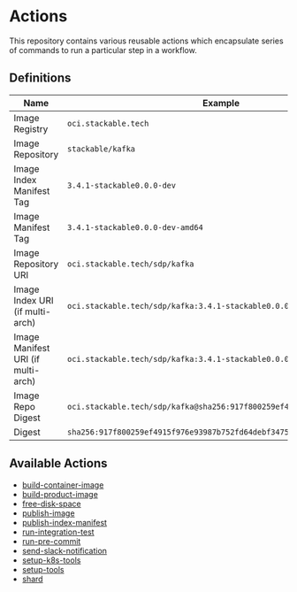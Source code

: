 # Actions

This repository contains various reusable actions which encapsulate series of commands to run a
particular step in a workflow.

## Definitions

| Name                               | Example                                                                |
| ---------------------------------- | ---------------------------------------------------------------------- |
| Image Registry                     | `oci.stackable.tech`                                                |
| Image Repository                   | `stackable/kafka`                                                      |
| Image Index Manifest Tag           | `3.4.1-stackable0.0.0-dev`                                             |
| Image Manifest Tag                 | `3.4.1-stackable0.0.0-dev-amd64`                                       |
| Image Repository URI               | `oci.stackable.tech/sdp/kafka`                                |
| Image Index URI (if multi-arch)    | `oci.stackable.tech/sdp/kafka:3.4.1-stackable0.0.0-dev`       |
| Image Manifest URI (if multi-arch) | `oci.stackable.tech/sdp/kafka:3.4.1-stackable0.0.0-dev-amd64` |
| Image Repo Digest                  | `oci.stackable.tech/sdp/kafka@sha256:917f800259ef4915f976...` |
| Digest                             | `sha256:917f800259ef4915f976e93987b752fd64debf347568610d7f685d2022...` |

## Available Actions

<!-- start:links: autogenerated by .scripts/local/update_readme_list.sh -->
- [build-container-image](./build-container-image/README.md)
- [build-product-image](./build-product-image/README.md)
- [free-disk-space](./free-disk-space/README.md)
- [publish-image](./publish-image/README.md)
- [publish-index-manifest](./publish-index-manifest/README.md)
- [run-integration-test](./run-integration-test/README.md)
- [run-pre-commit](./run-pre-commit/README.md)
- [send-slack-notification](./send-slack-notification/README.md)
- [setup-k8s-tools](./setup-k8s-tools/README.md)
- [setup-tools](./setup-tools/README.md)
- [shard](./shard/README.md)
<!-- end:links -->
